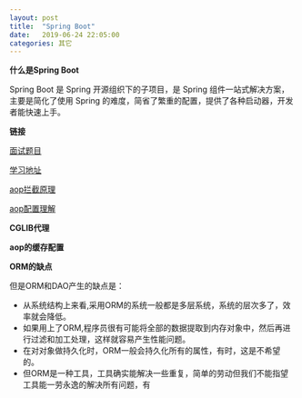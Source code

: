 ```yaml
---
layout: post
title:  "Spring Boot"
date:   2019-06-24 22:05:00
categories: 其它
---
```



**什么是Spring Boot**

Spring Boot 是 Spring 开源组织下的子项目，是 Spring 组件一站式解决方案，主要是简化了使用 Spring 的难度，简省了繁重的配置，提供了各种启动器，开发者能快速上手。

**链接**

[面试题目](https://blog.csdn.net/zl1zl2zl3/article/details/83715633)

[学习地址](https://blog.csdn.net/ityouknow/article/details/80490926)

[aop拦截原理](https://www.cnblogs.com/itlove/p/3644824.html)

[aop配置理解](https://www.jianshu.com/p/605ad9f5c186)


**CGLIB代理**

**aop的缓存配置**

**ORM的缺点**

但是ORM和DAO产生的缺点是：

* 从系统结构上来看,采用ORM的系统一般都是多层系统，系统的层次多了，效率就会降低。
* 如果用上了ORM,程序员很有可能将全部的数据提取到内存对象中，然后再进行过滤和加工处理，这样就容易产生性能问题。
* 在对对象做持久化时，ORM一般会持久化所有的属性，有时，这是不希望的。
* 但ORM是一种工具，工具确实能解决一些重复，简单的劳动但我们不能指望工具能一劳永逸的解决所有问题，有
